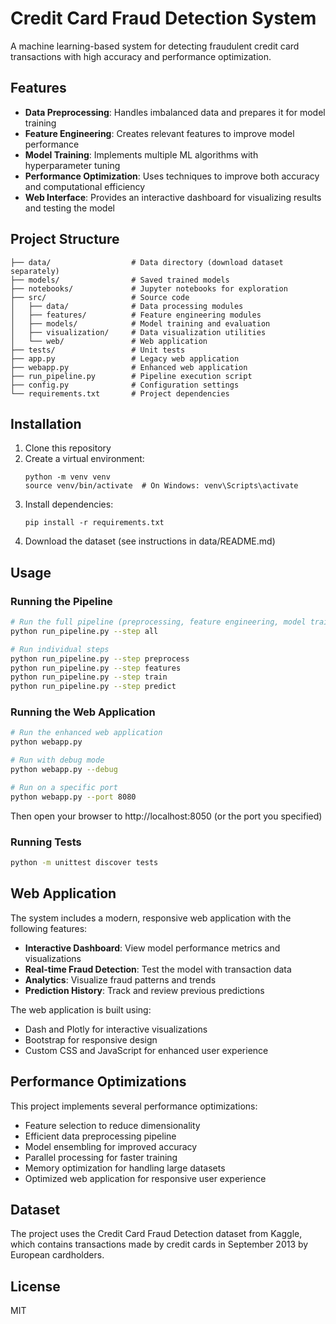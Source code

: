 # Credit Card Fraud Detection System

A machine learning-based system for detecting fraudulent credit card transactions with high accuracy and performance optimization.

## Features

- **Data Preprocessing**: Handles imbalanced data and prepares it for model training
- **Feature Engineering**: Creates relevant features to improve model performance
- **Model Training**: Implements multiple ML algorithms with hyperparameter tuning
- **Performance Optimization**: Uses techniques to improve both accuracy and computational efficiency
- **Web Interface**: Provides an interactive dashboard for visualizing results and testing the model

## Project Structure

```
├── data/                  # Data directory (download dataset separately)
├── models/                # Saved trained models
├── notebooks/             # Jupyter notebooks for exploration
├── src/                   # Source code
│   ├── data/              # Data processing modules
│   ├── features/          # Feature engineering modules
│   ├── models/            # Model training and evaluation
│   ├── visualization/     # Data visualization utilities
│   └── web/               # Web application
├── tests/                 # Unit tests
├── app.py                 # Legacy web application
├── webapp.py              # Enhanced web application
├── run_pipeline.py        # Pipeline execution script
├── config.py              # Configuration settings
└── requirements.txt       # Project dependencies
```

## Installation

1. Clone this repository
2. Create a virtual environment:
   ```
   python -m venv venv
   source venv/bin/activate  # On Windows: venv\Scripts\activate
   ```
3. Install dependencies:
   ```
   pip install -r requirements.txt
   ```
4. Download the dataset (see instructions in data/README.md)

## Usage

### Running the Pipeline

```bash
# Run the full pipeline (preprocessing, feature engineering, model training)
python run_pipeline.py --step all

# Run individual steps
python run_pipeline.py --step preprocess
python run_pipeline.py --step features
python run_pipeline.py --step train
python run_pipeline.py --step predict
```

### Running the Web Application

```bash
# Run the enhanced web application
python webapp.py

# Run with debug mode
python webapp.py --debug

# Run on a specific port
python webapp.py --port 8080
```

Then open your browser to http://localhost:8050 (or the port you specified)

### Running Tests

```bash
python -m unittest discover tests
```

## Web Application

The system includes a modern, responsive web application with the following features:

- **Interactive Dashboard**: View model performance metrics and visualizations
- **Real-time Fraud Detection**: Test the model with transaction data
- **Analytics**: Visualize fraud patterns and trends
- **Prediction History**: Track and review previous predictions

The web application is built using:
- Dash and Plotly for interactive visualizations
- Bootstrap for responsive design
- Custom CSS and JavaScript for enhanced user experience

## Performance Optimizations

This project implements several performance optimizations:
- Feature selection to reduce dimensionality
- Efficient data preprocessing pipeline
- Model ensembling for improved accuracy
- Parallel processing for faster training
- Memory optimization for handling large datasets
- Optimized web application for responsive user experience

## Dataset

The project uses the Credit Card Fraud Detection dataset from Kaggle, which contains transactions made by credit cards in September 2013 by European cardholders.

## License

MIT 